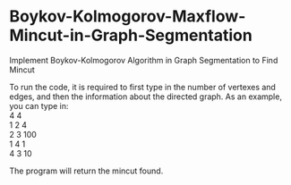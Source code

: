 # Boykov-Kolmogorov-Maxflow-Mincut-in-Graph-Segmentation
Implement Boykov-Kolmogorov Algorithm in Graph Segmentation to Find Mincut

To run the code, it is required to first type in the number of vertexes and edges, and then the information about the directed graph.
As an example, you can type in:  
4 4  
1 2 4  
2 3 100  
1 4 1  
4 3 10  

The program will return the mincut found.
